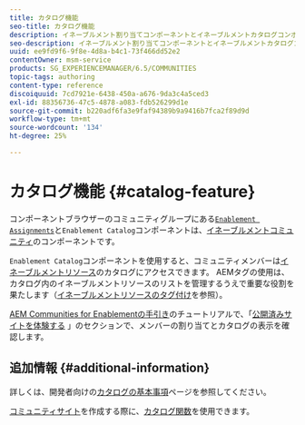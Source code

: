 ```yaml
---
title: カタログ機能
seo-title: カタログ機能
description: イネーブルメント割り当てコンポーネントとイネーブルメントカタログコンポーネントは、イネーブルメントコミュニティのコンポーネントです
seo-description: イネーブルメント割り当てコンポーネントとイネーブルメントカタログコンポーネントは、イネーブルメントコミュニティのコンポーネントです
uuid: ee9fd9f6-9f8e-4d8a-b4c1-73f466dd52e2
contentOwner: msm-service
products: SG_EXPERIENCEMANAGER/6.5/COMMUNITIES
topic-tags: authoring
content-type: reference
discoiquuid: 7cd7921e-6438-450a-a676-9da3c4a5ced3
exl-id: 88356736-47c5-4878-a083-fdb526299d1e
source-git-commit: b220adf6fa3e9faf94389b9a9416b7fca2f89d9d
workflow-type: tm+mt
source-wordcount: '134'
ht-degree: 25%

---
```


# カタログ機能  {#catalog-feature}

コンポーネントブラウザーのコミュニティグループにある[`Enablement Assignments`](assignments.md)と`Enablement Catalog`コンポーネントは、[イネーブルメントコミュニティ](overview.md#enablement-community)のコンポーネントです。

`Enablement Catalog`コンポーネントを使用すると、コミュニティメンバーは[イネーブルメントリソース](resources.md)のカタログにアクセスできます。 AEMタグの使用は、カタログ内のイネーブルメントリソースのリストを管理するうえで重要な役割を果たします（[イネーブルメントリソースのタグ付け](tag-resources.md)を参照）。

[AEM Communities for Enablementの手引き](getting-started-enablement.md)のチュートリアルで、「[公開済みサイトを体験する](enablement-published-site.md) 」のセクションで、メンバーの割り当てとカタログの表示を確認します。

## 追加情報 {#additional-information}

詳しくは、開発者向けの[カタログの基本事項](catalog-developer-essentials.md)ページを参照してください。

[コミュニティサイト](sites-console.md)を作成する際に、[カタログ関数](functions.md#catalog-function)を使用できます。
